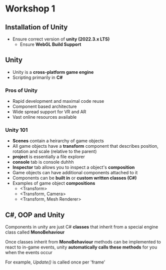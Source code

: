 # Workshop 1
## Installation of Unity
* Ensure correct version of __unity (2022.3.x LTS)__
  * Ensure __WebGL Build Support__

## Unity
* Unity is a __cross-platform game engine__
* Scripting primarily in __C#__

### Pros of Unity
* Rapid development and maximal code reuse
* Component based architecture
* Wide spread support for VR and AR
* Vast online resources available

### Unity 101
* __Scenes__ contain a heirarchy of game objects
* All game objects have a __transform__ component that describes position, rotation and scale (relative to the parent)
* __project__ is essentially a file explorer
* __console__ tab is console duhhh
* __Inspector__ tab allows you to inspect a object's __composition__
* Game objects can have additional components attached to it
* Components can be __built in__ or __custom written classes (C#)__
* Examples of game object __compositions__
  * \<Transform>
  * \<Transform, Camera>
  * \<Transform, Mesh Renderer>

## C#, OOP and Unity
Components in unity are just C# __classes__ that inherit from a special engine class called __MonoBehaviour__

Once classes inherit from __MonoBehaviour__ methods can be implemented to react to in-game events, unity __automatically calls these methods__ for you when the events occur

For example, _Update()_ is called once per 'frame'